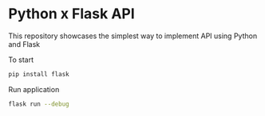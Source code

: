 # Python x Flask API
This repository showcases the simplest way to implement API using Python and Flask

To start
```bash
pip install flask
```

Run application
```bash
flask run --debug
```